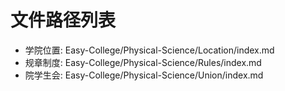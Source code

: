 # 文件路径列表

- 学院位置: Easy-College/Physical-Science/Location/index.md
- 规章制度: Easy-College/Physical-Science/Rules/index.md
- 院学生会: Easy-College/Physical-Science/Union/index.md